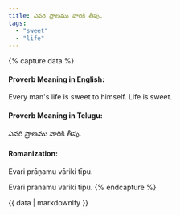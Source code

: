 ```yaml
---
title: ఎవరి ప్రాణము వారికి తీపు.
tags:
  - "sweet"
  - "life"
---
```


{% capture data %}
#### Proverb Meaning in English:
Every man's life is sweet to himself.
Life is sweet.

#### Proverb Meaning in Telugu:
ఎవరి ప్రాణము వారికి తీపు.

#### Romanization:
Evari prāṇamu vāriki tīpu.

Evari pranamu variki tipu.
{% endcapture %}

{{ data | markdownify }}

